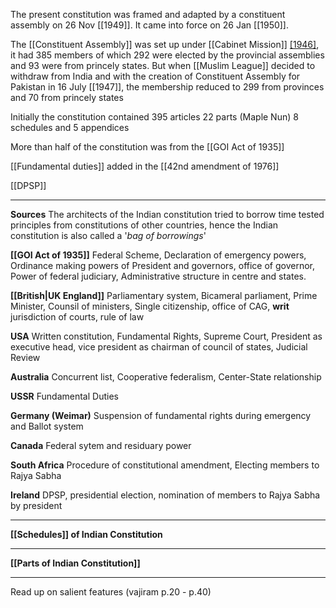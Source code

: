 The present constitution was framed and adapted by a constituent assembly on 26 Nov [[1949]]. It came into force on 26 Jan [[1950]].

The [[Constituent Assembly]] was set up under [[Cabinet Mission]] [[1946]](Rash), it had 385 members of which 292 were elected by the provincial assemblies and 93 were from princely states. But when [[Muslim League]] decided to withdraw from India and with the creation of Constituent Assembly for Pakistan in 16 July [[1947]], the membership reduced to 299 from provinces and 70 from princely states

Initially the constitution contained 395 articles 22 parts (Maple Nun) 8 schedules and 5 appendices

More than half of the constitution was from the [[GOI Act of 1935]]

[[Fundamental duties]] added in the [[42nd amendment of 1976]]

[[DPSP]] 
****
**Sources**
The architects of the Indian constitution tried to borrow time tested principles from constitutions of other countries, hence the Indian constitution is also called a '*bag of borrowings*' 

**[[GOI Act of 1935]]** 
Federal Scheme, Declaration of emergency powers, Ordinance making powers of President and governors, office of governor, Power of federal judiciary, Administrative structure in centre and states.

**[[British|UK England]]**
Parliamentary system, Bicameral parliament, Prime Minister, Counsil of ministers, Single citizenship, office of CAG, **writ** jurisdiction of courts, rule of law

**USA** 
Written constitution, Fundamental Rights, Supreme Court, President as executive head, vice president as chairman of council of states, Judicial Review 

**Australia**
Concurrent list, Cooperative federalism, Center-State relationship

**USSR**
Fundamental Duties

**Germany (Weimar)**
Suspension of fundamental rights during emergency and Ballot system

**Canada**
Federal sytem and residuary power

**South Africa**
Procedure of constitutional amendment, Electing members to Rajya Sabha

**Ireland**
DPSP, presidential election, nomination of members to Rajya Sabha by president

****
**[[Schedules]] of Indian Constitution**
****
**[[Parts of Indian Constitution]]** 
****
Read up on salient features (vajiram p.20 - p.40)
